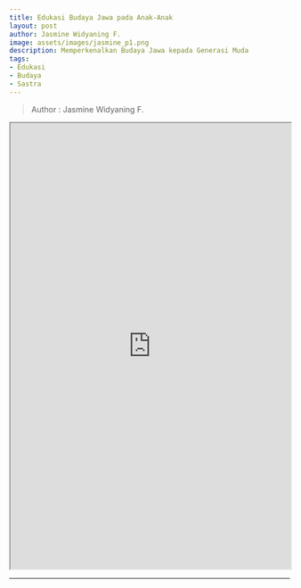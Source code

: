 ```yaml
---
title: Edukasi Budaya Jawa pada Anak-Anak
layout: post
author: Jasmine Widyaning F.
image: assets/images/jasmine_p1.png
description: Memperkenalkan Budaya Jawa kepada Generasi Muda
tags:
- Edukasi
- Budaya
- Sastra
---
```

>Author : Jasmine Widyaning F.


<p>
  <center>
  <iframe src="https://drive.google.com/file/d/1MXJiX6nZv11cbOKS0kQKl5vyVdE_RGdJ/preview" width="100%" height="800rem"> </iframe>
  </center>
</p>


***